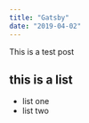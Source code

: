 ```yaml
---
title: "Gatsby"
date: "2019-04-02"
---
```


This is a test post

## this is a list
- list one
- list two
